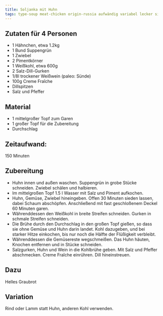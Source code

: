 ```yaml
---
title: Soljanka mit Huhn 
tags: type-soup meat-chicken origin-russia aufwändig variabel lecker side-bread 
--- 
```

## Zutaten für 4 Personen
* 1 Hähnchen, etwa 1.2kg
* 1 Bund Suppengrün
* 1 Zwiebel
* 2 Pimentkörner
* 1 Weißkohl, etwa 600g
* 2 Salz-Dill-Gurken
* 1/8l trockener Weißwein (paleo: Sünde)
* 100g Creme Fraîche
* Dillspitzen
* Salz und Pfeffer

## Material
* 1 mittelgroßer Topf zum Garen
* 1 großer Topf für die Zubereitung
* Durchschlag

## Zeitaufwand:
150 Minuten  
  
## Zubereitung
* Huhn innen und außen waschen. Suppengrün in grobe Stücke schneiden.
  Zwiebel schälen und halbieren.
* Im mittelgroßen Topf 1.5 l Wasser mit Salz und Piment aufkochen. 
* Huhn, Gemüse, Zwiebel hineingeben. Offen 30 Minuten sieden lassen, dabei Schaum abschöpfen. Anschließend mit fast geschloßenem Deckel 60 Minuten garen.
* Währenddessen den Weißkohl in breite Streifen schneiden. Gurken in schmale Streifen schneiden.
* Die Brühe durch den Durchschlag in den großen Topf gießen, so dass sie ohne Gemüse und Huhn darin landet. Kohl dazugeben, und bei starker Hitze einkochen, bis nur noch die Hälfte der Flüßigkeit verbleibt.
* Währenddessen die Gemüsereste wegschmeißen. Das Huhn häuten, Knochen entfernen und in Stücke schneiden.
* Salzgurken, Huhn und Wein in die Kohlbrühe geben. Mit Salz und Pfeffer abschmecken. Creme Fraîche einrühren. Dill hineinstreuen. 
  
## Dazu
Helles Graubrot

## Variation
Rind oder Lamm statt Huhn, anderen Kohl verwenden.